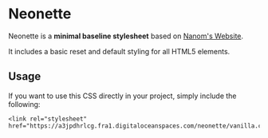 # Neonette

Neonette is a **minimal baseline stylesheet** based on [Nanom's Website](https://nanom.neocities.org).

It includes a basic reset and default styling for all HTML5 elements.

## Usage

If you want to use this CSS directly in your project, simply include the following:

```
<link rel="stylesheet" href="https://a3jpdhrlcg.fra1.digitaloceanspaces.com/neonette/vanilla.css">
```
